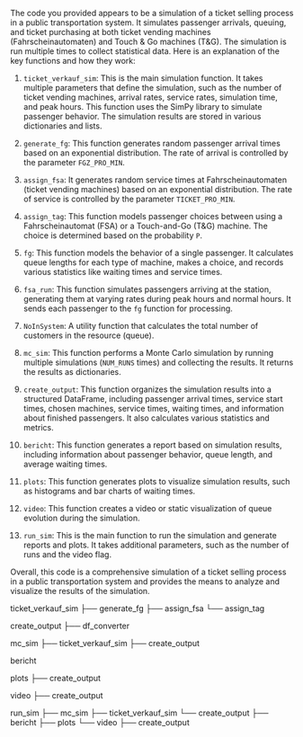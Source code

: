 The code you provided appears to be a simulation of a ticket selling process in a public transportation system. It simulates passenger arrivals, queuing, and ticket purchasing at both ticket vending machines (Fahrscheinautomaten) and Touch & Go machines (T&G). The simulation is run multiple times to collect statistical data. Here is an explanation of the key functions and how they work:

1. `ticket_verkauf_sim`: This is the main simulation function. It takes multiple parameters that define the simulation, such as the number of ticket vending machines, arrival rates, service rates, simulation time, and peak hours. This function uses the SimPy library to simulate passenger behavior. The simulation results are stored in various dictionaries and lists.

2. `generate_fg`: This function generates random passenger arrival times based on an exponential distribution. The rate of arrival is controlled by the parameter `FGZ_PRO_MIN`.

3. `assign_fsa`: It generates random service times at Fahrscheinautomaten (ticket vending machines) based on an exponential distribution. The rate of service is controlled by the parameter `TICKET_PRO_MIN`.

4. `assign_tag`: This function models passenger choices between using a Fahrscheinautomat (FSA) or a Touch-and-Go (T&G) machine. The choice is determined based on the probability `P`.

5. `fg`: This function models the behavior of a single passenger. It calculates queue lengths for each type of machine, makes a choice, and records various statistics like waiting times and service times.

6. `fsa_run`: This function simulates passengers arriving at the station, generating them at varying rates during peak hours and normal hours. It sends each passenger to the `fg` function for processing.

7. `NoInSystem`: A utility function that calculates the total number of customers in the resource (queue).

8. `mc_sim`: This function performs a Monte Carlo simulation by running multiple simulations (`NUM_RUNS` times) and collecting the results. It returns the results as dictionaries.

9. `create_output`: This function organizes the simulation results into a structured DataFrame, including passenger arrival times, service start times, chosen machines, service times, waiting times, and information about finished passengers. It also calculates various statistics and metrics.

10. `bericht`: This function generates a report based on simulation results, including information about passenger behavior, queue length, and average waiting times.

11. `plots`: This function generates plots to visualize simulation results, such as histograms and bar charts of waiting times.

12. `video`: This function creates a video or static visualization of queue evolution during the simulation.

13. `run_sim`: This is the main function to run the simulation and generate reports and plots. It takes additional parameters, such as the number of runs and the video flag.

Overall, this code is a comprehensive simulation of a ticket selling process in a public transportation system and provides the means to analyze and visualize the results of the simulation.


ticket_verkauf_sim
   ├── generate_fg
   ├── assign_fsa
   └── assign_tag

create_output
   ├── df_converter

mc_sim
   ├── ticket_verkauf_sim
   ├── create_output

bericht

plots
   ├── create_output

video
   ├── create_output

run_sim
   ├── mc_sim
       ├── ticket_verkauf_sim
       └── create_output
   ├── bericht
   ├── plots
   └── video
       ├── create_output
